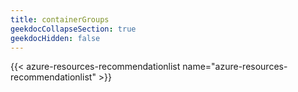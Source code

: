```yaml
---
title: containerGroups
geekdocCollapseSection: true
geekdocHidden: false
---
```


{{< azure-resources-recommendationlist name="azure-resources-recommendationlist" >}}
